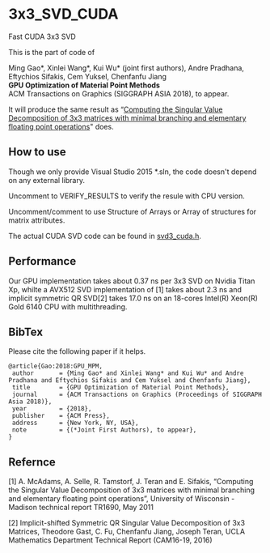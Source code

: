 # 3x3_SVD_CUDA
Fast CUDA 3x3 SVD 

This is the part of code of 

Ming Gao*, Xinlei Wang*, Kui Wu* (joint first authors), Andre Pradhana, Eftychios Sifakis, Cem Yuksel, Chenfanfu Jiang<br/>
**GPU Optimization of Material Point Methods**<br/>
ACM Transactions on Graphics (SIGGRAPH ASIA 2018), to appear.<br/>

It will produce the same result as “[Computing the Singular Value Decomposition of 3x3 matrices with minimal branching and elementary floating point operations](http://pages.cs.wisc.edu/~sifakis/project_pages/svd.html)" does. 

## How to use 

Though we only provide Visual Studio 2015 *.sln, the code doesn't depend on any external library. 

Uncomment to VERIFY_RESULTS to verify the resule with CPU version.

Uncomment/comment to use Structure of Arrays or Array of structures for matrix attributes.

The actual CUDA SVD code can be found in [svd3_cuda.h](https://github.com/kuiwuchn/3x3_SVD_CUDA/blob/master/svd3x3/svd3x3/svd3_cuda.h).

## Performance

Our GPU implementation takes about 0.37 ns per 3x3 SVD on Nvidia Titan Xp, whilte a AVX512 SVD implementation of \[1\] takes about 2.3 ns and implicit symmetric QR SVD\[2\] takes 17.0 ns on an 18-cores Intel(R) Xeon(R) Gold 6140 CPU with multithreading.

## BibTex 

Please cite the following paper if it helps. 

```
@article{Gao:2018:GPU_MPM,
 author       = {Ming Gao* and Xinlei Wang* and Kui Wu* and Andre Pradhana and Eftychios Sifakis and Cem Yuksel and Chenfanfu Jiang},
 title        = {GPU Optimization of Material Point Methods},
 journal      = {ACM Transactions on Graphics (Proceedings of SIGGRAPH Asia 2018)},
 year         = {2018},
 publisher    = {ACM Press},
 address      = {New York, NY, USA},
 note         = {(*Joint First Authors), to appear},
}  
```

## Refernce

\[1\] A. McAdams, A. Selle, R. Tamstorf, J. Teran and E. Sifakis, “Computing the Singular Value Decomposition of 3x3 matrices with minimal branching and elementary floating point operations”, University of Wisconsin - Madison technical report TR1690, May 2011

\[2\] Implicit-shifted Symmetric QR Singular Value Decomposition of 3x3 Matrices, Theodore Gast, C. Fu, Chenfanfu Jiang, Joseph Teran, UCLA Mathematics Department Technical Report (CAM16-19, 2016) 
